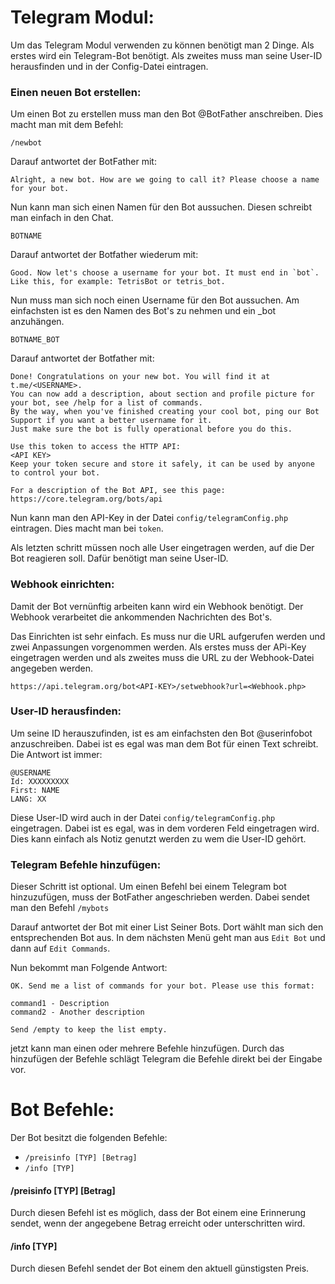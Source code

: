 # Telegram Modul:
Um das Telegram Modul verwenden zu können benötigt man 2 Dinge.
Als erstes wird ein Telegram-Bot benötigt.
Als zweites muss man seine User-ID herausfinden und in der Config-Datei eintragen.

### Einen neuen Bot erstellen:

Um einen Bot zu erstellen muss man den Bot @BotFather anschreiben.
Dies macht man mit dem Befehl:
```
/newbot
```

Darauf antwortet der BotFather mit: 

```
Alright, a new bot. How are we going to call it? Please choose a name for your bot.
```

Nun kann man sich einen Namen für den Bot aussuchen.
Diesen schreibt man einfach in den Chat.

```
BOTNAME
```

Darauf antwortet der Botfather wiederum mit:

```
Good. Now let's choose a username for your bot. It must end in `bot`. Like this, for example: TetrisBot or tetris_bot.
```

Nun muss man sich noch einen Username für den Bot aussuchen.
Am einfachsten ist es den Namen des Bot's zu nehmen und ein _bot anzuhängen.

```
BOTNAME_BOT
```

Darauf antwortet der Botfather mit:

```
Done! Congratulations on your new bot. You will find it at t.me/<USERNAME>.
You can now add a description, about section and profile picture for your bot, see /help for a list of commands.
By the way, when you've finished creating your cool bot, ping our Bot Support if you want a better username for it.
Just make sure the bot is fully operational before you do this.

Use this token to access the HTTP API:
<API KEY>
Keep your token secure and store it safely, it can be used by anyone to control your bot.

For a description of the Bot API, see this page: https://core.telegram.org/bots/api
```

Nun kann man den API-Key in der Datei ```config/telegramConfig.php``` eintragen.
Dies macht man bei ```token```.

Als letzten schritt müssen noch alle User eingetragen werden,
auf die Der Bot reagieren soll. Dafür benötigt man seine User-ID.

### Webhook einrichten:
Damit der Bot vernünftig  arbeiten kann wird ein Webhook benötigt.
Der Webhook verarbeitet die ankommenden Nachrichten des Bot's.

Das Einrichten  ist sehr einfach. Es muss nur die URL aufgerufen werden und zwei Anpassungen  vorgenommen werden.
Als erstes muss der APi-Key eingetragen werden und als zweites muss die URL zu der Webhook-Datei angegeben werden.

```
https://api.telegram.org/bot<API-KEY>/setwebhook?url=<Webhook.php>
```


### User-ID herausfinden:

Um seine ID herauszufinden, ist es am einfachsten den Bot @userinfobot
anzuschreiben. Dabei ist es egal was man dem Bot für einen Text schreibt.
Die Antwort ist immer:
```
@USERNAME
Id: XXXXXXXXX
First: NAME
LANG: XX
```

Diese User-ID wird auch in der Datei ```config/telegramConfig.php``` eingetragen.
Dabei ist es egal, was in dem vorderen Feld eingetragen wird. Dies kann einfach als
Notiz genutzt werden zu wem die User-ID gehört.

### Telegram Befehle hinzufügen:
Dieser Schritt ist optional.
Um einen Befehl bei einem Telegram bot hinzuzufügen, muss der BotFather angeschrieben werden.
Dabei sendet man den Befehl ```/mybots```

Darauf antwortet der Bot mit einer List Seiner Bots. Dort wählt man sich den entsprechenden Bot aus.
In dem nächsten Menü geht man aus ```Edit Bot``` und dann auf ```Edit Commands```.

Nun bekommt man Folgende Antwort:
```
OK. Send me a list of commands for your bot. Please use this format:

command1 - Description
command2 - Another description

Send /empty to keep the list empty.
```

jetzt kann man einen oder mehrere Befehle hinzufügen.
Durch das hinzufügen der Befehle schlägt Telegram die Befehle direkt bei der Eingabe vor.

# Bot Befehle:
Der Bot besitzt die folgenden Befehle:
- ```/preisinfo [TYP] [Betrag]```
- ```/info [TYP]```

#### /preisinfo [TYP] [Betrag]
Durch diesen Befehl ist es möglich, dass der Bot einem eine Erinnerung sendet,
wenn der angegebene Betrag erreicht oder unterschritten wird.

#### /info [TYP]
Durch diesen Befehl sendet der Bot einem den aktuell günstigsten Preis.